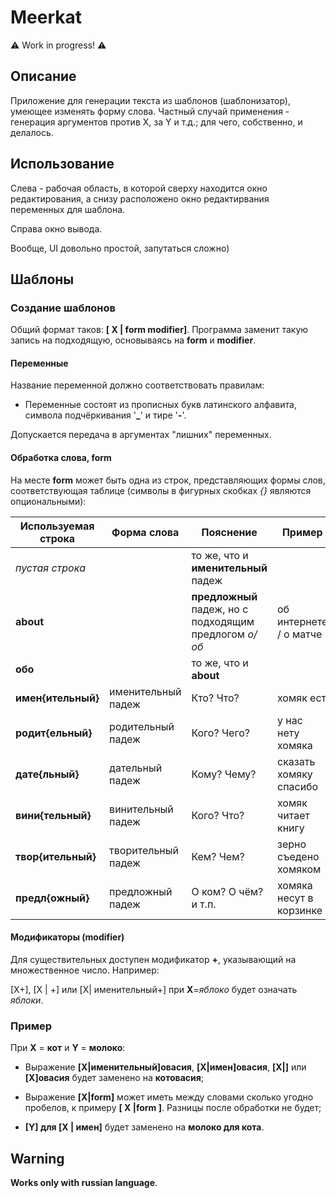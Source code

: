 # Meerkat

⚠️ Work in progress! ⚠️

## Описание

Приложение для генерации текста из шаблонов (шаблонизатор), умеющее изменять форму слова. Частный случай применения - генерация аргументов против X, за Y и т.д.; для чего, собственно, и делалось.

## Использование

Слева - рабочая область, в которой сверху находится окно редактирования, а снизу расположено окно редактирвания переменных для шаблона.

Справа окно вывода.

Вообще, UI довольно простой, запутаться сложно)

## Шаблоны

### Создание шаблонов

Общий формат таков: **[ X | form modifier]**. Программа заменит такую запись на подходящую, основываясь на **form** и **modifier**.

#### **Переменные**

Название переменной должно соответствовать правилам:

*  Переменные состоят из прописных букв латинского алфавита, символа подчёркивания '**_**' и тире '**-**'.

Допускается передача в аргументах "лишних" переменных.

#### **Обработка слова**, **form**

На месте **form** может быть одна из строк, представляющих формы слов, соответствующая таблице (символы в фигурных скобках *{}* являются опциональными):

Используемая строка | Форма слова | Пояснение | Пример
------------------- | ----------- | --------- | ------
*пустая строка* |  | то же, что и **именительный** падеж |
**about** |  | **предложный** падеж, но с подходящим предлогом *о/об* | об интернете / о матче
**обо** |  | то же, что и **about** | 
**имен{ительный}** | именительный падеж | Кто? Что? | хомяк ест
**родит{ельный}** | родительный падеж | Кого? Чего? | у нас нету хомяка
**дате{льный}** | дательный падеж | Кому? Чему? | сказать хомяку спасибо
**вини{тельный}** | винительный падеж | Кого? Что? | хомяк читает книгу
**твор{ительный}** | творительный падеж | Кем? Чем? | зерно съедено хомяком
**предл{ожный}** | предложный падеж | О ком? О чём? и т.п. | хомяка несут в корзинке

#### **Модификаторы** (**modifier**)

Для существительных доступен модификатор **+**, указывающий на множественное число. Например:

[X+], [X | +] или [X| именительный+] при **X**=*яблоко* будет означать *яблоки*.

### Пример

При **X** = **кот** и **Y** = **молоко**:

* Выражение **[X|именительный]овасия**, **[X|имен]овасия**, **[X|]** или **[X]овасия** будет заменено на **котовасия**;

* Выражение **[X|form]** может иметь между словами сколько угодно пробелов, к примеру **[  X |form      ]**. Разницы после обработки не будет;

* **[Y] для [X | имен]** будет заменено на **молоко для кота**.

## Warning

**Works only with russian language**.
